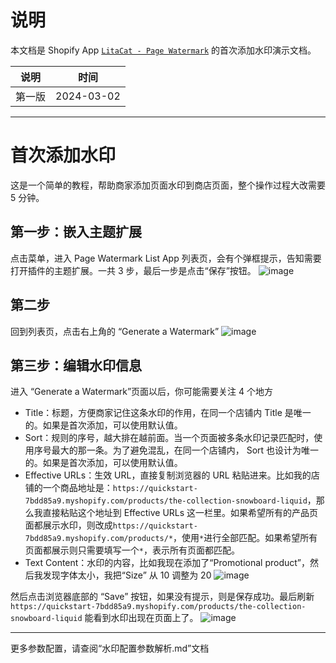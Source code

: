 # 说明
本文档是 Shopify App [`LitaCat - Page Watermark`](https://apps.shopify.com/page-watermark) 的首次添加水印演示文档。

| 说明 | 时间 |
| -- | -- |
| 第一版 | 2024-03-02|


-----------------------------------------------------------------

# 首次添加水印
这是一个简单的教程，帮助商家添加页面水印到商店页面，整个操作过程大改需要 5 分钟。

## 第一步：嵌入主题扩展
点击菜单，进入 Page Watermark List App 列表页，会有个弹框提示，告知需要打开插件的主题扩展。一共 3 步，最后一步是点击“保存”按钮。
![image](https://github.com/huangcong12/page-watermark/assets/2867782/8d804f6b-4ca6-4498-b816-29239d4d56f5)


## 第二步
回到列表页，点击右上角的 “Generate a Watermark”
![image](https://github.com/huangcong12/page-watermark/assets/2867782/cc48b6ed-5708-4045-942e-173e38186fce)



## 第三步：编辑水印信息
进入 “Generate a Watermark”页面以后，你可能需要关注 4 个地方
- Title：标题，方便商家记住这条水印的作用，在同一个店铺内 Title 是唯一的。如果是首次添加，可以使用默认值。
- Sort：规则的序号，越大排在越前面。当一个页面被多条水印记录匹配时，使用序号最大的那一条。为了避免混乱，在同一个店铺内， Sort 也设计为唯一的。如果是首次添加，可以使用默认值。
- Effective URLs：生效 URL，直接复制浏览器的 URL 粘贴进来。比如我的店铺的一个商品地址是：`https://quickstart-7bdd85a9.myshopify.com/products/the-collection-snowboard-liquid`，那么我直接粘贴这个地址到 Effective URLs 这一栏里。如果希望所有的产品页面都展示水印，则改成`https://quickstart-7bdd85a9.myshopify.com/products/*`，使用`*`进行全部匹配。如果希望所有页面都展示则只需要填写一个`*`，表示所有页面都匹配。
- Text Content：水印的内容，比如我现在添加了“Promotional product”，然后我发现字体太小，我把“Size” 从 10 调整为 20
![image](https://github.com/huangcong12/page-watermark/assets/2867782/2ddd33e3-4966-484b-8e95-121bc53db084)

然后点击浏览器底部的 “Save” 按钮，如果没有提示，则是保存成功。最后刷新 `https://quickstart-7bdd85a9.myshopify.com/products/the-collection-snowboard-liquid` 能看到水印出现在页面上了。
![image](https://github.com/huangcong12/page-watermark/assets/2867782/77fe928c-58d0-4d05-abff-6d5b3c8d50da)



---------------------------------------
更多参数配置，请查阅“水印配置参数解析.md”文档





